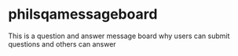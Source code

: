 # philsqamessageboard
This is a question and answer message board why users can submit questions and others can answer
